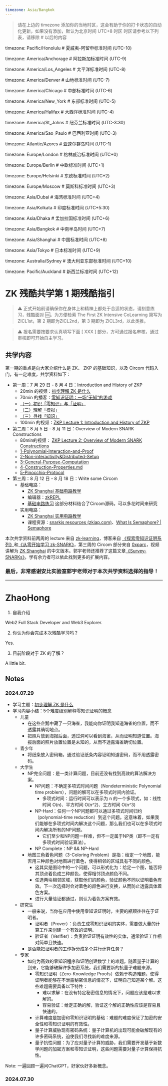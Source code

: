 ```yaml
---
timezone: Asia/Bangkok
---
```


> 请在上边的 timezone 添加你的当地时区，这会有助于你的打卡状态的自动化更新，如果没有添加，默认为北京时间 UTC+8 时区
> 时区请参考以下列表，请移除 # 以后的内容

timezone: Pacific/Honolulu # 夏威夷-阿留申标准时间 (UTC-10)

timezone: America/Anchorage # 阿拉斯加标准时间 (UTC-9)

timezone: America/Los_Angeles # 太平洋标准时间 (UTC-8)

timezone: America/Denver # 山地标准时间 (UTC-7)

timezone: America/Chicago # 中部标准时间 (UTC-6)

timezone: America/New_York # 东部标准时间 (UTC-5)

timezone: America/Halifax # 大西洋标准时间 (UTC-4)

timezone: America/St_Johns # 纽芬兰标准时间 (UTC-3:30)

timezone: America/Sao_Paulo # 巴西利亚时间 (UTC-3)

timezone: Atlantic/Azores # 亚速尔群岛时间 (UTC-1)

timezone: Europe/London # 格林威治标准时间 (UTC+0)

timezone: Europe/Berlin # 中欧标准时间 (UTC+1)

timezone: Europe/Helsinki # 东欧标准时间 (UTC+2)

timezone: Europe/Moscow # 莫斯科标准时间 (UTC+3)

timezone: Asia/Dubai # 海湾标准时间 (UTC+4)

timezone: Asia/Kolkata # 印度标准时间 (UTC+5:30)

timezone: Asia/Dhaka # 孟加拉国标准时间 (UTC+6)

timezone: Asia/Bangkok # 中南半岛时间 (UTC+7)

timezone: Asia/Shanghai # 中国标准时间 (UTC+8)

timezone: Asia/Tokyo # 日本标准时间 (UTC+9)

timezone: Australia/Sydney # 澳大利亚东部标准时间 (UTC+10)

timezone: Pacific/Auckland # 新西兰标准时间 (UTC+12)

# ZK 残酷共学第 1 期残酷指引

> ⚠️ 正式开始前请确保你在身体上和精神上都处于合适的状态，请刻意练习，残酷面对 🆒。为方便检索 The First ZK Intensive CoLearning 简写为 ZICL1st，第 2 期即为ZICL2nd，第 3 期即为 ZICL3rd，以此类推。

> ⚠️ 报名需要按要求认真填写下面 [ XXX ] 部分，方可通过报名审核，通过审核即可开始自主学习。

## 共学内容

第一期的重点是向大家介绍什么是 ZK、 ZKP 的基础知识，以及 Circom 代码入门，有一定难度，共学资料如下：

- 第一周：7 月 29 日 - 8 月 4 日：Introduction and History of ZKP
    - 20min 的视频：[初步理解 ZK 是什么](https://www.youtube.com/watch?v=fOGdb1CTu5c)
    - 70min 的播客：[零知识证明：一场”无知“的游戏](https://www.xiaoyuzhoufm.com/episode/6672a76bb6a8412729e0b103)
    - [（一）初识「零知识」与「证明」](https://learn.z2o-k7e.world/zkp-intro/1/zkp-back.html)
    - [（二）理解「模拟」](https://learn.z2o-k7e.world/zkp-intro/2/zkp-simu.html)
    - [（三）寻找「知识」](https://learn.z2o-k7e.world/zkp-intro/3/zkp-pok.html)
    - 100min 的视频：[ZKP Lecture 1: Introduction and History of ZKP](https://www.youtube.com/watch?v=uchjTIlPzFo)
- 第二周：8 月 5 日 - 8 月 11 日：Overview of Modern SNARK Constructions
    - 80min的视频： [ZKP Lecture 2: Overview of Modern SNARK Constructions](https://www.youtube.com/watch?v=bGEXYpt3sj0)
    - [1-Polynomial-Interaction-and-Proof](https://learn.z2o-k7e.world/zk-snarks/1-Polynomial-Interaction-and-Proof.html)
    - [2-Non-interactivity&Distributed-Setup](https://learn.z2o-k7e.world/zk-snarks/2-Non-interactivity&Distributed-Setup.html)
    - [3-General-Purpose-Computation](https://learn.z2o-k7e.world/zk-snarks/3-General-Purpose-Computation.html)
    - [4-Construction-Properties.md](https://learn.z2o-k7e.world/zk-snarks/4-Construction-Properties.html)
    - [5-Pinocchio-Protocol](https://learn.z2o-k7e.world/zk-snarks/5-Pinocchio-Protocol.html)
- 第三周：8 月 12 日 - 8 月 18 日：Write some Circom
    - 基础电路：
        - [ZK Shanghai 基础电路教学](https://www.youtube.com/watch?v=CTJ1JkYLiyw&ab_channel=SutuLabs)
        - 编辑器：[zkREPL](https://zkrepl.dev/)
        - [基础电路练习](https://github.com/wenjin1997/zkshanghai-workshop/blob/main/lecture2-homework.md) 这部分材料结合了Circom源码，可以多花时间来研究
    - 实用电路：
        - [ZK Shanghai 实用电路教学](https://www.youtube.com/watch?v=smJz5RdY0Nc)
        - 课程资源：[snarkjs resources (zkiap.com)](https://zkiap.com/snarkjs)、[What Is Semaphore? | Semaphore](https://docs.semaphore.pse.dev/)

本次共学资料前两周的 lecture 来自 [zk-learning](https://zk-learning.org/)，博客来自 [《探索零知识证明系列》](https://learn.z2o-k7e.world/zkp-intro/toc.html)和[《从零开始学习 zk-SNARK》](https://learn.z2o-k7e.world/zk-snarks/toc.html)，第三周的 Circom 部分来自 [0xparc](https://zkiap.com/)，视频讲解为 [ZK Shanghai](https://zkshanghai.xyz/) 的中文版本。郭宇老师还推荐了这篇文章[《Survey-SNARKs》](https://www.di.ens.fr/~nitulesc/files/Survey-SNARKs.pdf)，学有余力者可以依此找到更多的扩展内容。

### **最后，非常感谢安比实验室郭宇老师对于本次共学资料选择的指导！**

---

# ZhaoHong
1. 自我介绍

Web2 Full Stack Developer and Web3 Explorer.

2. 你认为你会完成本次残酷学习吗？

Yes.

3. 目前阶段对于 ZK 的了解？

A little bit.

## Notes

<!-- Content_START -->

### 2024.07.29

- 学习主题：[初步理解 ZK 是什么](https://www.youtube.com/watch?v=fOGdb1CTu5c)
- 学习内容小结：5个难度级别解释零知识证明的概念
    - 儿童
        - 在这些企鹅中藏了一只海雀，我能向你证明我知道海雀的位置，而不透露其确切地点。
        - 把照片放到海报后面，透过洞可以看到海雀，从而证明知道位置。海报后面的照片放置位置是未知的，从而不透露海雀确切位置。
    - 青少年
        - 将纸条放入密码箱，通过验证纸条内容证明知道密码，而不用透露密码。
    - 大学生
        - NP完全问题：是一类计算问题，目前还没有找到高效的算法解决方案。
            - NP问题：不确定多项式时间问题（Nondeterministic Polynomial time problem），问题的解可以在多项式时间内验证。
                - 多项式时间：运行时间可以表示为 n 的一个多项式，如：线性时间 O(n)、平方时间 O(n^2)、立方时间 O(n^3) 
            - NP-Hard：任何一个NP问题都可以通过多项式时间归约（polynomial-time reduction）到这个问题。这意味着，如果我们能够在多项式时间内解决这个问题，那么我们也可以在多项式时间内解决所有的NP问题。
                - 它们至少和NP问题一样难，但不一定属于NP类（即不一定有多项式时间验证算法）。
            - NP Complete：NP && NP-Hard
        - 地图三色着色问题（3-Coloring Problem）是指：给定一个地图，能否用三种颜色对地图进行着色，使得相邻的区域具有不同的颜色。
            - 这其实是图论中的一个问题，可以形式化为：给定一个图，能否将其顶点着色成三种颜色，使得相邻顶点颜色不同。
            - 任选两块相邻区域，获取他们的颜色，验证颜色不同以证明着色有效。下一次选择时会对着色的颜色进行变换，从而防止透露具体着色方案。
            - 进行大量验证都通过，则认为着色方案有效。
    - 研究生
        - 一般来说，当你在应用中使用零知识证明时，主要的瓶颈往往在于证明者。
            - 证明者（Prover）：负责生成零知识证明的实体，需要做大量的计算工作来创建一个有效的证明。
            - 验证者（Verifier）：负责验证证明有效性的实体，通常验证工作相对简单且快速。
        - 是否能把证明者的工作拆分成多个并行计算任务？
    - 专家
        - 如何为高效的零知识程序和证明创建数学上的难题。随着量子计算的到来，它能够破解许多加密系统，我们需要新的抗量子难题来源。
            - 零知识证明（Zero-Knowledge Proofs）依赖于构造难题，使得证明者能够在不泄露秘密信息的情况下，证明自己知道某个解。这些难题需要具备以下特性：
                - 难以求解：在没有特定秘密信息的情况下，问题应该是难以求解的。
                - 容易验证：给定正确的解，验证这个解的正确性应该是容易且快速的。
            - 计算难度是加密和零知识证明的基础：难题的难度保证了加密的安全性和零知识证明的有效性。
	        - 量子计算威胁现有密码系统：量子计算机的出现可能会破解现有的许多密码系统，迫使我们寻找新的难度来源。
	        - 量子抗性问题：为了应对量子计算的威胁，我们需要开发基于新数学问题的加密方案和零知识证明，这些问题需要对量子计算保持抗性。

Note:
一遍回顾一遍问ChatGPT，好家伙好多新概念。

### 2024.07.30

<!-- Content_END -->
